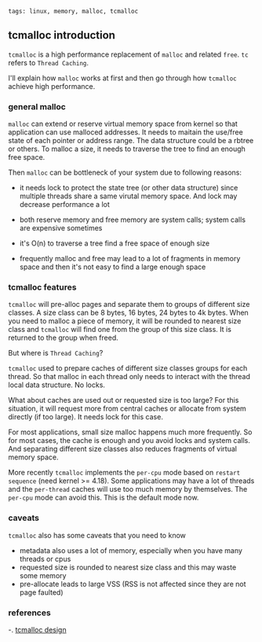 ```metadata
tags: linux, memory, malloc, tcmalloc
```

## tcmalloc introduction

`tcmalloc` is a high performance replacement of `malloc` and related `free`. `tc` refers
 to `Thread Caching`.

I'll explain how `malloc` works at first and then go through how `tcmalloc` achieve high
 performance.

### general malloc
`malloc` can extend or reserve virtual memory space from kernel so that application can
 use malloced addresses. It needs to maitain the use/free state of each pointer or address
 range. The data structure could be a rbtree or others. To malloc a size, it needs to
 traverse the tree to find an enough free space.

Then `malloc` can be bottleneck of your system due to following reasons:
- it needs lock to protect the state tree (or other data structure) since multiple threads
 share a same virutal memory space. And lock may decrease performance a lot

- both reserve memory and free memory are system calls; system calls are expensive sometimes

- it's O(n) to traverse a tree find a free space of enough size

- frequently malloc and free may lead to a lot of fragments in memory space and then it's
 not easy to find a large enough space

### tcmalloc features
`tcmalloc` will pre-alloc pages and separate them to groups of different size classes. A
 size class can be 8 bytes, 16 bytes, 24 bytes to 4k bytes. When you need to malloc a piece
 of memory, it will be rounded to nearest size class and `tcmalloc` will find one from
 the group of this size class. It is returned to the group when freed.

But where is `Thread Caching`?

`tcmalloc` used to prepare caches of different size classes groups for each thread. So that
 malloc in each thread only needs to interact with the thread local data structure. No locks.

What about caches are used out or requested size is too large? For this situation, it will
 request more from central caches or allocate from system directly (if too large). It needs
 lock for this case.

For most applications, small size malloc happens much more frequently. So for most cases, the
cache is enough and you avoid locks and system calls. And separating different size classes
 also reduces fragments of virtual memory space.

More recently `tcmalloc` implements the `per-cpu` mode based on `restart sequence` (need 
kernel >= 4.18). Some applications may have a lot of threads and the `per-thread` caches will
 use too much memory by themselves. The `per-cpu` mode can avoid this. This is the default mode
 now.

### caveats
`tcmalloc` also has some caveats that you need to know

- metadata also uses a lot of memory, especially when you have many threads or cpus
- requested size is rounded to nearest size class and this may waste some memory
- pre-allocate leads to large VSS (RSS is not affected since they are not page faulted)

### references
-. [tcmalloc design](https://github.com/google/tcmalloc/blob/master/docs/design.md)
